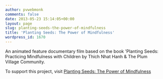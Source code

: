 ```yaml
---
author: pvwebmonk
comments: false
date: 2013-05-23 15:14:05+00:00
layout: page
slug: planting-seeds-the-power-of-mindfulness
title: 'Planting Seeds: The Power of Mindfulness'
wordpress_id: 1670
---
```


An animated feature documentary film based on the book 'Planting Seeds: Practicing Mindfulness with Children by Thich Nhat Hanh & The Plum Village Community.



To support this project, visit [Planting Seeds: The Power of Mindfulness](http://www.indiegogo.com/projects/planting-seeds-the-power-of-mindfulness)
